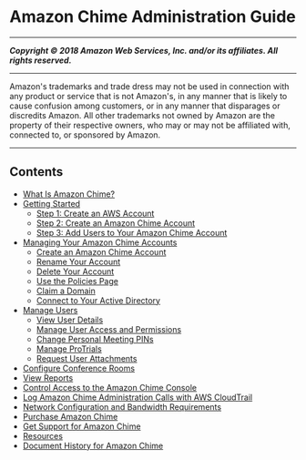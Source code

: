 # Amazon Chime Administration Guide

-----
*****Copyright &copy; 2018 Amazon Web Services, Inc. and/or its affiliates. All rights reserved.*****

-----
Amazon's trademarks and trade dress may not be used in 
     connection with any product or service that is not Amazon's, 
     in any manner that is likely to cause confusion among customers, 
     or in any manner that disparages or discredits Amazon. All other 
     trademarks not owned by Amazon are the property of their respective
     owners, who may or may not be affiliated with, connected to, or 
     sponsored by Amazon.

-----
## Contents
+ [What Is Amazon Chime?](what-is-chime.md)
+ [Getting Started](getting-started.md)
   + [Step 1: Create an AWS Account](aws-account.md)
   + [Step 2: Create an Amazon Chime Account](create-account.md)
   + [Step 3: Add Users to Your Amazon Chime Account](add-users.md)
+ [Managing Your Amazon Chime Accounts](manage-chime-account.md)
   + [Create an Amazon Chime Account](invite-users-enterprise.md)
   + [Rename Your Account](suspend-users.md)
   + [Delete Your Account](enterprise-account.md)
   + [Use the Policies Page](policies.md)
   + [Claim a Domain](claim-domain.md)
   + [Connect to Your Active Directory](active_directory.md)
+ [Manage Users](manage-users.md)
   + [View User Details](user-details.md)
   + [Manage User Access and Permissions](manage-access.md)
   + [Change Personal Meeting PINs](change-PINs.md)
   + [Manage ProTrials](manage-protrials.md)
   + [Request User Attachments](request-attachments.md)
+ [Configure Conference Rooms](configure-rooms.md)
+ [View Reports](view-reports.md)
+ [Control Access to the Amazon Chime Console](control-access.md)
+ [Log Amazon Chime Administration Calls with AWS CloudTrail](cloudtrail.md)
+ [Network Configuration and Bandwidth Requirements](network-config.md)
+ [Purchase Amazon Chime](purchase-chime.md)
+ [Get Support for Amazon Chime](chime-getting-admin-support.md)
+ [Resources](resources.md)
+ [Document History for Amazon Chime](doc-history.md)